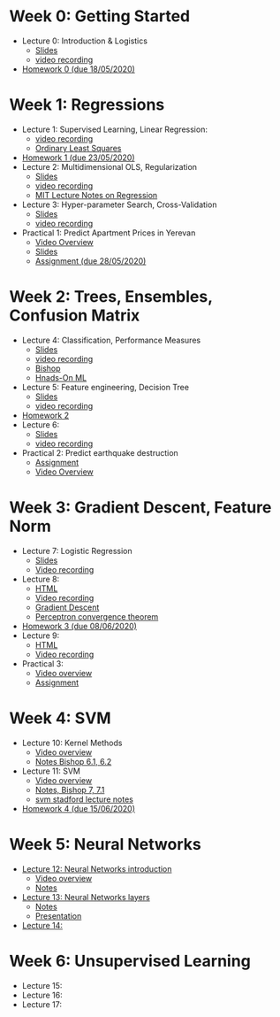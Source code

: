 # Week 0: Getting Started

* Lecture 0: Introduction & Logistics
    - [Slides](lecture0.slides.html)
    - [video recording](https://youtu.be/qxkJmt20rZw)
* [Homework 0 (due 18/05/2020)](https://classroom.github.com/a/DbZ0wSr0)

# Week 1: Regressions

* Lecture 1: Supervised Learning, Linear Regression:
    - [video recording](https://www.youtube.com/watch?v=iOtsa18TR88)
    - [Ordinary Least Squares](https://are.berkeley.edu/courses/EEP118/current/derive_ols.pdf)
* [Homework 1 (due 23/05/2020)](https://classroom.github.com/a/I_FVxAHp)
* Lecture 2: Multidimensional OLS, Regularization
    - [Slides](lecture02.slides.html)
    - [video recording](https://youtu.be/bu0xXHFqKOM)
    - [MIT Lecture Notes on Regression](https://ocw.mit.edu/courses/electrical-engineering-and-computer-science/6-867-machine-learning-fall-2006/lecture-notes/lec5.pdf)
* Lecture 3: Hyper-parameter Search, Cross-Validation
    - [Slides](lecture03.slides.html)
    - [video recording](https://www.youtube.com/watch?v=5q2xLEAHsvg)
* Practical 1: Predict Apartment Prices in Yerevan
  - [Video Overview](https://www.youtube.com/watch?v=fzcbr-Bact8)
  - [Slides](practical1.slides.html)
  - [Assignment (due 28/05/2020)](https://classroom.github.com/a/eaJT4YWq)
    

# Week 2: Trees, Ensembles, Confusion Matrix
* Lecture 4: Classification, Performance Measures
    - [Slides](lecture04.html)
    - [video recording](https://www.youtube.com/watch?v=3mID981B4Hw)
    - [Bishop](http://users.isr.ist.utl.pt/~wurmd/Livros/school/Bishop%20-%20Pattern%20Recognition%20And%20Machine%20Learning%20-%20Springer%20%202006.pdf)
    - [Hnads-On ML](https://www.lpsm.paris/pageperso/has/source/Hand-on-ML.pdf)
* Lecture 5: Feature engineering, Decision Tree
    - [Slides](lecture05.html)
    - [video recording](https://www.youtube.com/watch?v=C9rt_a0FPHI&t)
* [Homework 2](https://classroom.github.com/a/g6ip6lMo)
* Lecture 6:
    - [Slides](lecture06.html)
    - [video recording](https://www.youtube.com/watch?v=1AGP95BHpQ4&t=422s)
* Practical 2: Predict earthquake destruction
    - [Assignment](https://classroom.github.com/a/9dVw1cEi)
    - [Video Overview](https://www.youtube.com/watch?v=t_gG8COSikg)

# Week 3: Gradient Descent, Feature Norm
* Lecture 7: Logistic Regression
    - [Slides](lecture7.html)
    - [Video recording](https://www.youtube.com/watch?v=xczR5rc3gIU)
* Lecture 8:
    - [HTML](lecture8.slides.html)
    - [Video recording](https://www.youtube.com/watch?v=hlQ3UxdQhNk)
    - [Gradient Descent](https://ruder.io/optimizing-gradient-descent/)
    - [Perceptron convergence theorem](https://ocw.mit.edu/courses/electrical-engineering-and-computer-science/6-867-machine-learning-fall-2006/lecture-notes/lec2.pdf)
* [Homework 3 (due 08/06/2020)](https://classroom.github.com/a/rSuiYWu3)
* Lecture 9:
    - [HTML](lecture9.slides.html)
    - [Video recording](https://www.youtube.com/watch?v=_I6Qnz6qtVA)
* Practical 3:
    - [Video overview](https://www.youtube.com/watch?v=nQ8RGKWS2Zo)
    - [Assignment](https://classroom.github.com/a/4FX2Hm63)

# Week 4: SVM
* Lecture 10: Kernel Methods
    - [Video overview](https://www.youtube.com/watch?v=UezGyLikKeo)
    - [Notes Bishop 6.1, 6.2](https://drive.google.com/file/d/1D4QyOtN--x1RnaIDQwSsVDS1vx18S6Ay/view?usp=sharing)
* Lecture 11: SVM
    - [Video overview](https://www.youtube.com/watch?v=gEx06Axpltky)
    - [Notes, Bishop 7, 7.1](https://drive.google.com/file/d/1DXbYF-0Unj8yQgFhVl2yjHy4WzhOetyz/view?usp=sharing)
    - [svm stadford lecture notes](http://cs229.stanford.edu/notes/cs229-notes3.pdf)
* [Homework 4 (due 15/06/2020)](https://classroom.github.com/a/aTgypp99)

# Week 5: Neural Networks
* [Lecture 12: Neural Networks introduction](#)
    - [Video overview](https://www.youtube.com/watch?v=4riRc4iIwgo)
    - [Notes](https://drive.google.com/file/d/1GLhP6AHzM-L5W8ymiuckqNBHQFihKy_M/view?usp=sharing)
* [Lecture 13: Neural Networks layers](#)
    - [Notes](https://drive.google.com/file/d/1v_AvnNvhKNo8Ry0u1UmMwl7jn_TmIh32/view?usp=sharing)
    - [Presentation](https://drive.google.com/file/d/1tLCuboflnIt2ZbEUUE7QevhaEH6fIC8K/view?usp=sharing)
* [Lecture 14:](#)

# Week 6: Unsupervised Learning
* Lecture 15:
* Lecture 16:
* Lecture 17:

